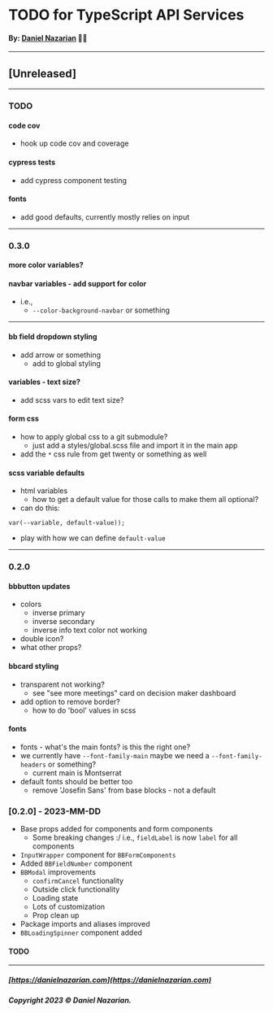 # TODO for TypeScript API Services
#### By: [Daniel Nazarian](https://danielnazarian) 🐧👹

-------------------------------------------------------
## [Unreleased]
------

### TODO

#### code cov
- hook up code cov and coverage


#### cypress tests
- add cypress component testing


#### fonts
- add good defaults, currently mostly relies on input

----
### 0.3.0


#### more color variables?


#### navbar variables - add support for color
- i.e.,
  - `--color-background-navbar` or something




----


#### bb field dropdown styling
- add arrow or something
    - add to global styling


#### variables - text size?
- add scss vars to edit text size?


#### form css
- how to apply global css to a git submodule?
  - just add a styles/global.scss file and import it in the main app
- add the `*` css rule from get twenty or something as well


#### scss variable defaults
- html variables
  - how to get a default value for those calls to make them all optional?
- can do this:
```
var(--variable, default-value));
```
- play with how we can define `default-value`


----
### 0.2.0


#### bbbutton updates
- colors
  - inverse primary
  - inverse secondary
  - inverse info text color not working
- double icon?
- what other props?


#### bbcard styling
- transparent not working?
  - see "see more meetings" card on decision maker dashboard
- add option to remove border?
    - how to do 'bool' values in scss


#### fonts
- fonts - what's the main fonts? is this the right one?
- we currently have `--font-family-main` maybe we need a `--font-family-headers` or something?
    - current main is Montserrat
- default fonts should be better too
    - remove 'Josefin Sans' from base blocks - not a default



### [0.2.0] - 2023-MM-DD
- Base props added for components and form components
    - Some breaking changes :/ i.e., `fieldLabel` is now `label` for all components
- `InputWrapper` component for `BBFormComponents`
- Added `BBFieldNumber` component
- `BBModal` improvements
    - `confirmCancel` functionality
    - Outside click functionality
    - Loading state
    - Lots of customization
    - Prop clean up
- Package imports and aliases improved
- `BBLoadingSpinner` component added
#### TODO


-------------------------------------------------------

##### [https://danielnazarian.com](https://danielnazarian.com)
##### Copyright 2023 © Daniel Nazarian.
